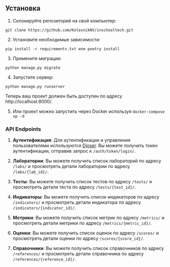 ## Установка

1. Склонируйте репозиторий на свой компьютер:

```git clone https://github.com/KolesnikNV/inschooltech.git```

2. Установите необходимые зависимости:

```pip install -r requirements.txt или poetry install```

3. Примените миграции:

```python manage.py migrate```

4. Запустите сервер:

```python manage.py runserver```

Теперь ваш проект должен быть доступен по адресу http://localhost:8000/.

5. Или проект можно запустить через Docker используя ```docker-compose up -d```

### API Endpoints

1. **Аутентификация**: Для аутентификации и управления пользователями используются [Djoser](https://djoser.readthedocs.io/en/latest/). Вы можете получить токен аутентификации, отправив запрос к `/auth/token/login/`.

2. **Лаборатории**: Вы можете получить список лабораторий по адресу `/labs/` и просмотреть детали лаборатории по адресу `/labs/{lab_id}/`.

3. **Тесты**: Вы можете получить список тестов по адресу `/tests/` и просмотреть детали теста по адресу `/tests/{test_id}/`.

4. **Индикаторы**: Вы можете получить список индикаторов по адресу `/indicators/` и просмотреть детали индикатора по адресу `/indicators/{indicator_id}/`.

5. **Метрики**: Вы можете получить список метрик по адресу `/metrics/` и просмотреть детали метрики по адресу `/metrics/{metric_id}/`.

6. **Оценки**: Вы можете получить список оценок по адресу `/scores/` и просмотреть детали оценки по адресу `/scores/{score_id}/`.

7. **Справочники**: Вы можете получить список справочников по адресу `/references/` и просмотреть детали справочника по адресу `/references/{reference_id}/`.
